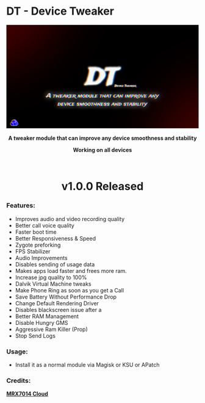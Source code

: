 # DT - Device Tweaker

<div align="center"><img src="DT-banner.jpg">
  
**A tweaker module that can improve any device smoothness and stability**

**Working on all devices**

<br />

# v1.0.0 Released

</div>

### Features:
- Improves audio and video recording quality
- Better call voice quality
- Faster boot time
- Better Responsiveness & Speed
- Zygote preforking
- FPS Stabilizer
- Audio Improvements
- Disables sending of usage data
- Makes apps load faster and frees more ram.
- Increase jpg quality to 100%
- Dalvik Virtual Machine tweaks
- Make Phone Ring as soon as you get a Call
- Save Battery Without Performance Drop
- Change Default Rendering Driver 
- Disables blackscreen issue after a 
- Better RAM Management
- Disable Hungry GMS
- Aggressive Ram Killer (Prop)
- Stop Send Logs

### Usage:
- Install it as a normal module via Magisk or KSU or APatch

### Credits:
<a href="https://t.me/mrx7014cloud">**MRX7014 Cloud**</a>
